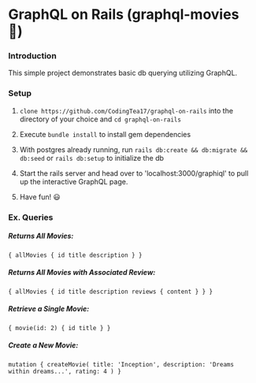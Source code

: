 # GraphQL on Rails (graphql-movies  🎥)

### Introduction
This simple project demonstrates basic db querying utilizing GraphQL.

### Setup
1. `clone https://github.com/CodingTea17/graphql-on-rails` into the directory of your choice and `cd graphql-on-rails`

2. Execute `bundle install` to install gem dependencies

3. With postgres already running, run `rails db:create && db:migrate && db:seed` or `rails db:setup` to initialize the db

4. Start the rails server and head over to 'localhost:3000/graphiql' to pull up the interactive GraphQL page.

5. Have fun! 😃

### Ex. Queries

##### Returns All Movies:
`{
  allMovies {
    id
    title
    description
  }
}`

##### Returns All Movies with Associated Review:
`{
  allMovies {
    id
    title
    description
    reviews {
      content
    }
  }
}`

##### Retrieve a Single Movie:
`{
  movie(id: 2) {
    id
    title
  }
}`

##### Create a New Movie:
`mutation {
  createMovie(
    title: 'Inception',
    description: 'Dreams within dreams...', rating: 4
  )
}`
